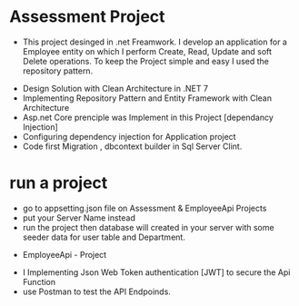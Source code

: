 # Assessment Project

* This project desinged in .net Freamwork. I develop an application for a Employee entity on which I perform Create, Read, Update and soft Delete operations. To keep the Project simple and easy I used the repository pattern.

- Design Solution with Clean Architecture in .NET 7 
- Implementing Repository Pattern and Entity Framework with Clean Architecture
- Asp.net Core prenciple was Implement in this Project [dependancy Injection]
- Configuring dependency injection for Application project
- Code first Migration , dbcontext builder in Sql Server Clint.
  
# run a project 
- go to appsetting.json file on Assessment & EmployeeApi Projects
- put your Server Name instead <MO-KAMAL>
- run the project then database will created in your server with some seeder data for user table and Department.

* EmployeeApi - Project
- I Implementing Json Web Token authentication [JWT] to secure the Api Function
- use Postman to test the API Endpoinds.
 
